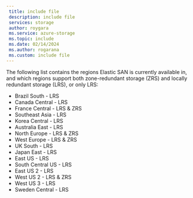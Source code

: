 ```yaml
---
 title: include file
 description: include file
 services: storage
 author: roygara
 ms.service: azure-storage
 ms.topic: include
 ms.date: 02/14/2024
 ms.author: rogarana
 ms.custom: include file
---
```

The following list contains the regions Elastic SAN is currently available in, and which regions support both zone-redundant storage (ZRS) and locally redundant storage (LRS), or only LRS:

- Brazil South - LRS
- Canada Central - LRS
- France Central - LRS & ZRS
- Southeast Asia - LRS
- Korea Central - LRS
- Australia East - LRS
- North Europe - LRS & ZRS
- West Europe - LRS & ZRS 
- UK South - LRS
- Japan East - LRS
- East US - LRS 
- South Central US - LRS
- East US 2 - LRS 
- West US 2 - LRS & ZRS
- West US 3 - LRS
- Sweden Central - LRS
